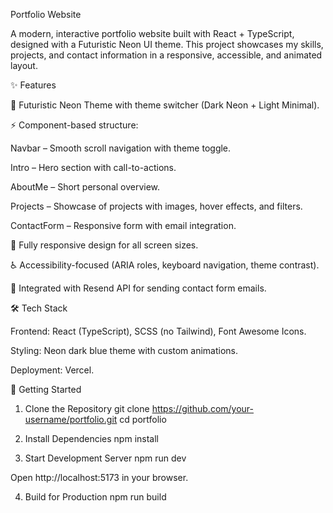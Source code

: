 Portfolio Website

A modern, interactive portfolio website built with React + TypeScript, designed with a Futuristic Neon UI theme.
This project showcases my skills, projects, and contact information in a responsive, accessible, and animated layout.

✨ Features

🎨 Futuristic Neon Theme with theme switcher (Dark Neon + Light Minimal).

⚡ Component-based structure:

Navbar – Smooth scroll navigation with theme toggle.

Intro – Hero section with call-to-actions.

AboutMe – Short personal overview.

Projects – Showcase of projects with images, hover effects, and filters.

ContactForm – Responsive form with email integration.

📱 Fully responsive design for all screen sizes.

♿ Accessibility-focused (ARIA roles, keyboard navigation, theme contrast).

🔗 Integrated with Resend API for sending contact form emails.

🛠️ Tech Stack

Frontend: React (TypeScript), SCSS (no Tailwind), Font Awesome Icons.

Styling: Neon dark blue theme with custom animations.

Deployment: Vercel.



🚀 Getting Started
1. Clone the Repository
git clone https://github.com/your-username/portfolio.git
cd portfolio

2. Install Dependencies
npm install

3. Start Development Server
npm run dev


Open http://localhost:5173
 in your browser.

4. Build for Production
npm run build
